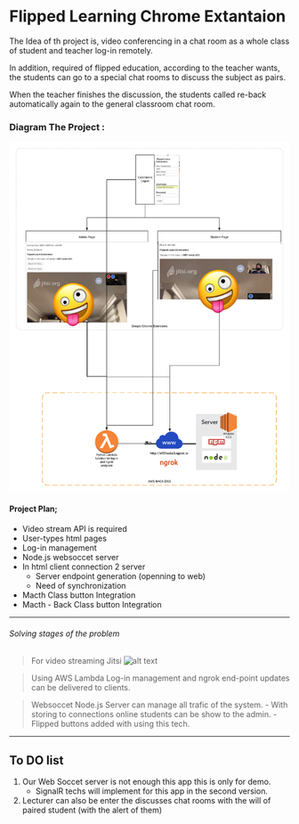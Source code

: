 # Flipped Learning Chrome Extantaion 

The Idea of th project is, video conferencing in a chat room as a whole class of student and teacher log-in remotely.

In addition, required of flipped education, according to the teacher wants, the students can go to a special chat rooms to discuss the subject as pairs. 

When the teacher finishes the discussion, the students called re-back automatically again to the general classroom chat room.


### Diagram The Project : 
 ![alt text](https://raw.githubusercontent.com/UlucFVardar/Flipped-Learning-Extantation/master/Flipped.png)


#### Project Plan;
* Video stream API is required
* User-types html pages 
* Log-in management
* Node.js websoccet server 
* In html client connection 2 server
    * Server endpoint generation (openning to web)
    * Need of synchronization
* Macth Class button Integration
* Macth - Back Class button Integration

---
###### Solving stages of the problem

> For video streaming Jitsi  ![alt
text](https://www.babblevoice.com/img/jitsi/jitsi.png)

> Using AWS Lambda Log-in management and ngrok end-point updates can be delivered to clients.

> Websoccet Node.js Server can manage all trafic of the system.
        - With storing to connections online students can be show to the admin.
        - Flipped buttons added with using this tech.


---
## To DO list

1. Our Web Soccet server is not enough this app this is only for demo.
    * SignalR techs will implement for this app in the second version.
2. Lecturer can also be enter the discusses chat rooms with the will of paired student (with the alert of them)










